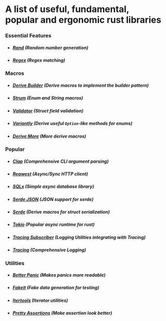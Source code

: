 # A list of useful, fundamental, popular and ergonomic rust libraries

### Essential Features
- ##### [Rand](https://lib.rs/crates/rand) (Random number generation)
- ##### [Regex](https://lib.rs/crates/regex) (Regex matching)

### Macros
- ##### [Derive Builder](https://lib.rs/crates/derive_builder) (Derive macros to implement the builder pattern)
- ##### [Strum](https://lib.rs/crates/strum) (Enum and String macros)
- ##### [Validator](https://lib.rs/crates/validator) (Struct field validation)
- ##### [Variantly](https://lib.rs/crates/variantly) (Derive useful `Option`-like methods for enums)
- ##### [Derive More](https://lib.rs/crates/derive-more) (More derive macros)

### Popular
- ##### [Clap](https://lib.rs/crates/clap) (Comprehensive CLI argument parsing)
- ##### [Reqwest](https://lib.rs/crates/reqwest) (Async/Sync HTTP client)
- ##### [SQLx](https://lib.rs/crates/sqlx) (Simple async database library)
- ##### [Serde JSON](https://lib.rs/crates/serde_json) (JSON support for serde)
- ##### [Serde](https://lib.rs/crates/serde) (Derive macros for struct serialization)
- ##### [Tokio](https://lib.rs/crates/tokio) (Popular async runtime for rust)
- ##### [Tracing Subscriber](https://lib.rs/crates/tracing-subscriber) (Logging Utilities integrating with Tracing)
- ##### [Tracing](https://lib.rs/crates/tracing) (Comprehensive Logging)

### Utilities
- ##### [Better Panic](https://lib.rs/crates/better-panic) (Makes panics more readable)
- ##### [Fakeit](https://lib.rs/crates/fakeit) (Fake data generation for testing)
- ##### [Itertools](https://lib.rs/crates/itertools) (Iterator utilities)
- ##### [Pretty Assertions](https://lib.rs/crates/pretty_assertions) (Make assertion look better)
